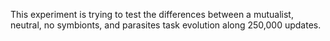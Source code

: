 This experiment is trying to test the differences between a mutualist, neutral, no symbionts, and parasites task evolution along 250,000 updates.